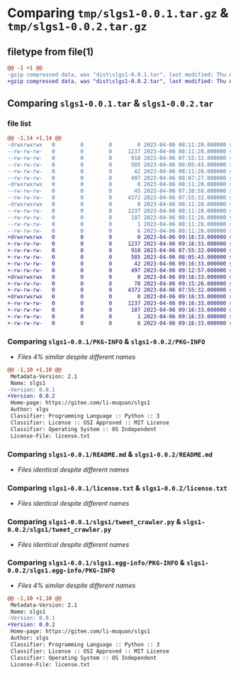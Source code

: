 # Comparing `tmp/slgs1-0.0.1.tar.gz` & `tmp/slgs1-0.0.2.tar.gz`

## filetype from file(1)

```diff
@@ -1 +1 @@
-gzip compressed data, was "dist\slgs1-0.0.1.tar", last modified: Thu Apr  6 08:11:28 2023, max compression
+gzip compressed data, was "dist\slgs1-0.0.2.tar", last modified: Thu Apr  6 09:16:33 2023, max compression
```

## Comparing `slgs1-0.0.1.tar` & `slgs1-0.0.2.tar`

### file list

```diff
@@ -1,14 +1,14 @@
-drwxrwxrwx   0        0        0        0 2023-04-06 08:11:28.000000 slgs1-0.0.1/
--rw-rw-rw-   0        0        0     1237 2023-04-06 08:11:28.000000 slgs1-0.0.1/PKG-INFO
--rw-rw-rw-   0        0        0      910 2023-04-06 07:55:32.000000 slgs1-0.0.1/README.md
--rw-rw-rw-   0        0        0      585 2023-04-06 08:05:43.000000 slgs1-0.0.1/license.txt
--rw-rw-rw-   0        0        0       42 2023-04-06 08:11:28.000000 slgs1-0.0.1/setup.cfg
--rw-rw-rw-   0        0        0      497 2023-04-06 08:07:27.000000 slgs1-0.0.1/setup.py
-drwxrwxrwx   0        0        0        0 2023-04-06 08:11:28.000000 slgs1-0.0.1/slgs1/
--rw-rw-rw-   0        0        0       45 2023-04-06 07:20:58.000000 slgs1-0.0.1/slgs1/__init__.py
--rw-rw-rw-   0        0        0     4372 2023-04-06 07:55:32.000000 slgs1-0.0.1/slgs1/tweet_crawler.py
-drwxrwxrwx   0        0        0        0 2023-04-06 08:11:28.000000 slgs1-0.0.1/slgs1.egg-info/
--rw-rw-rw-   0        0        0     1237 2023-04-06 08:11:28.000000 slgs1-0.0.1/slgs1.egg-info/PKG-INFO
--rw-rw-rw-   0        0        0      187 2023-04-06 08:11:28.000000 slgs1-0.0.1/slgs1.egg-info/SOURCES.txt
--rw-rw-rw-   0        0        0        1 2023-04-06 08:11:28.000000 slgs1-0.0.1/slgs1.egg-info/dependency_links.txt
--rw-rw-rw-   0        0        0        6 2023-04-06 08:11:28.000000 slgs1-0.0.1/slgs1.egg-info/top_level.txt
+drwxrwxrwx   0        0        0        0 2023-04-06 09:16:33.000000 slgs1-0.0.2/
+-rw-rw-rw-   0        0        0     1237 2023-04-06 09:16:33.000000 slgs1-0.0.2/PKG-INFO
+-rw-rw-rw-   0        0        0      910 2023-04-06 07:55:32.000000 slgs1-0.0.2/README.md
+-rw-rw-rw-   0        0        0      585 2023-04-06 08:05:43.000000 slgs1-0.0.2/license.txt
+-rw-rw-rw-   0        0        0       42 2023-04-06 09:16:33.000000 slgs1-0.0.2/setup.cfg
+-rw-rw-rw-   0        0        0      497 2023-04-06 09:12:57.000000 slgs1-0.0.2/setup.py
+drwxrwxrwx   0        0        0        0 2023-04-06 09:16:33.000000 slgs1-0.0.2/slgs1/
+-rw-rw-rw-   0        0        0       78 2023-04-06 09:15:26.000000 slgs1-0.0.2/slgs1/__init__.py
+-rw-rw-rw-   0        0        0     4372 2023-04-06 07:55:32.000000 slgs1-0.0.2/slgs1/tweet_crawler.py
+drwxrwxrwx   0        0        0        0 2023-04-06 09:16:33.000000 slgs1-0.0.2/slgs1.egg-info/
+-rw-rw-rw-   0        0        0     1237 2023-04-06 09:16:33.000000 slgs1-0.0.2/slgs1.egg-info/PKG-INFO
+-rw-rw-rw-   0        0        0      187 2023-04-06 09:16:33.000000 slgs1-0.0.2/slgs1.egg-info/SOURCES.txt
+-rw-rw-rw-   0        0        0        1 2023-04-06 09:16:33.000000 slgs1-0.0.2/slgs1.egg-info/dependency_links.txt
+-rw-rw-rw-   0        0        0        6 2023-04-06 09:16:33.000000 slgs1-0.0.2/slgs1.egg-info/top_level.txt
```

### Comparing `slgs1-0.0.1/PKG-INFO` & `slgs1-0.0.2/PKG-INFO`

 * *Files 4% similar despite different names*

```diff
@@ -1,10 +1,10 @@
 Metadata-Version: 2.1
 Name: slgs1
-Version: 0.0.1
+Version: 0.0.2
 Home-page: https://gitee.com/li-muquan/slgs1
 Author: slgs
 Classifier: Programming Language :: Python :: 3
 Classifier: License :: OSI Approved :: MIT License
 Classifier: Operating System :: OS Independent
 License-File: license.txt
```

### Comparing `slgs1-0.0.1/README.md` & `slgs1-0.0.2/README.md`

 * *Files identical despite different names*

### Comparing `slgs1-0.0.1/license.txt` & `slgs1-0.0.2/license.txt`

 * *Files identical despite different names*

### Comparing `slgs1-0.0.1/slgs1/tweet_crawler.py` & `slgs1-0.0.2/slgs1/tweet_crawler.py`

 * *Files identical despite different names*

### Comparing `slgs1-0.0.1/slgs1.egg-info/PKG-INFO` & `slgs1-0.0.2/slgs1.egg-info/PKG-INFO`

 * *Files 4% similar despite different names*

```diff
@@ -1,10 +1,10 @@
 Metadata-Version: 2.1
 Name: slgs1
-Version: 0.0.1
+Version: 0.0.2
 Home-page: https://gitee.com/li-muquan/slgs1
 Author: slgs
 Classifier: Programming Language :: Python :: 3
 Classifier: License :: OSI Approved :: MIT License
 Classifier: Operating System :: OS Independent
 License-File: license.txt
```

